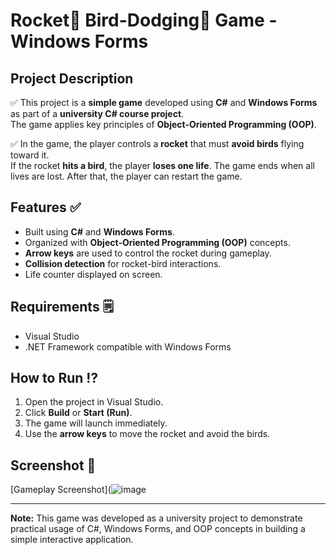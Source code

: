 # Rocket🚀 Bird-Dodging🐥 Game - Windows Forms

## Project Description

✅ This project is a **simple game** developed using **C#** and **Windows Forms** as part of a **university C# course project**.  
The game applies key principles of **Object-Oriented Programming (OOP)**.

✅ In the game, the player controls a **rocket** that must **avoid birds** flying toward it.  
If the rocket **hits a bird**, the player **loses one life**. The game ends when all lives are lost. After that, the player can restart the game.

## Features ✅

- Built using **C#** and **Windows Forms**.
- Organized with **Object-Oriented Programming (OOP)** concepts.
- **Arrow keys** are used to control the rocket during gameplay.
- **Collision detection** for rocket-bird interactions.
- Life counter displayed on screen.

## Requirements 🗒️

- Visual Studio
- .NET Framework compatible with Windows Forms

## How to Run ⁉️

1. Open the project in Visual Studio.
2. Click **Build** or **Start (Run)**.
3. The game will launch immediately.
4. Use the **arrow keys** to move the rocket and avoid the birds.

## Screenshot 📸

[Gameplay Screenshot](![image](https://github.com/user-attachments/assets/3fa2ac89-e2cd-4728-a2ef-17690814ec61)


---

**Note:** This game was developed as a university project to demonstrate practical usage of C#, Windows Forms, and OOP concepts in building a simple interactive application.
